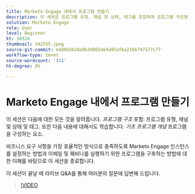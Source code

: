 ```yaml
---
title: Marketo Engage 내에서 프로그램 만들기
description: 이 세션은 프로그램 유형, 채널 및 상태, 태그를 포함하여 프로그램 구조에 대한 모든 것을 알려줍니다.
solution: Marketo Engage
role: User
level: Beginner
kt: 10324
thumbnail: 342555.jpeg
source-git-commit: edd0bdb28a9b3d065a64a95af6a216b747577c77
workflow-type: tm+mt
source-wordcount: '111'
ht-degree: 0%

---
```


# Marketo Engage 내에서 프로그램 만들기

이 세션은 다음에 대한 모든 것을 알려줍니다. *프로그램 구조* 포함: 프로그램 유형, 채널 및 상태 및 태그. 또한 다음 내용에 대해서도 학습합니다. *기초 프로그램 개념* 프로그램을 구성하는 요소.

비즈니스 요구 사항을 가장 효율적인 방식으로 충족하도록 Marketo Engage 인스턴스를 설정하는 방법과 이메일 및 웨비나를 실행하기 위한 프로그램을 구축하는 방법에 대한 이해를 바탕으로 이 세션을 종료합니다.

이 세션이 끝날 때 라이브 Q&amp;A를 통해 여러분의 질문에 답변해 드립니다.

>[!VIDEO](https://video.tv.adobe.com/v/342555/?quality=12&learn=on)
